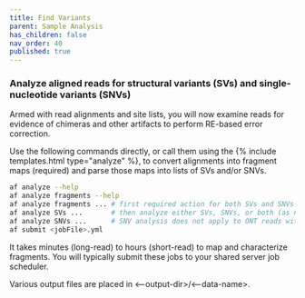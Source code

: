 ```yaml
---
title: Find Variants
parent: Sample Analysis
has_children: false
nav_order: 40
published: true
---
```


### Analyze aligned reads for structural variants (SVs) and single-nucleotide variants (SNVs)

Armed with read alignments and site lists, you will now examine reads for evidence
of chimeras and other artifacts to perform RE-based error correction. 

Use the following commands directly, or call them using the {% include templates.html type="analyze" %},
to convert alignments into fragment maps (required) and parse those maps
into lists of SVs and/or SNVs.

```sh
af analyze --help
af analyze fragments --help
af analyze fragments ... # first required action for both SVs and SNVs
af analyze SVs ...       # then analyze either SVs, SNVs, or both (as needed)
af analyze SNVs ...      # SNV analysis does not apply to ONT reads with low base quality
af submit <jobFile>.yml
```

It takes minutes (long-read) to hours (short-read) to map and characterize fragments.
You will typically submit these jobs to your shared server job scheduler.

Various output files are placed in <--output-dir>/<--data-name>.

